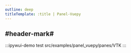 ```yaml
---
outline: deep
titleTemplate: :title | Panel-Vuepy
---
```


## #header-mark#
:::ipywui-demo test
src/examples/panel_vuepy/panes/VTK
::: 